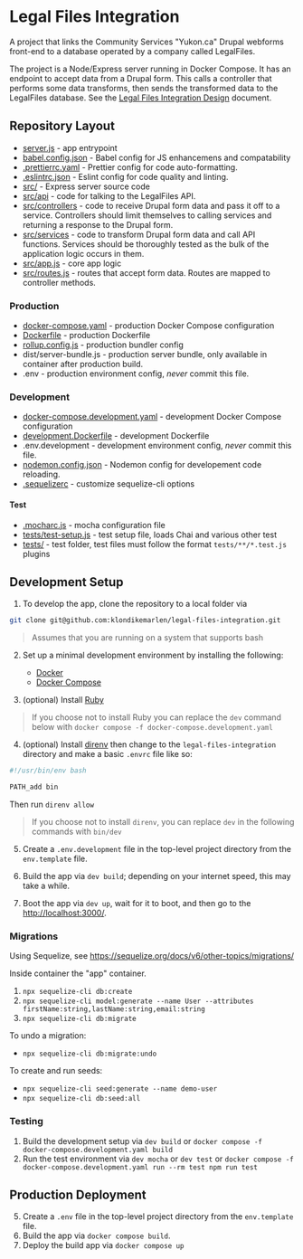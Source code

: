 # Legal Files Integration

A project that links the Community Services "Yukon.ca" Drupal webforms front-end
to a database operated by a company called LegalFiles.

The project is a Node/Express server running in Docker Compose. It has an
endpoint to accept data from a Drupal form. This calls a controller that
performs some data transforms, then sends the transformed data to the LegalFiles
database. See the
[Legal Files Integration Design](https://docs.google.com/document/d/1O40PVvLg3mR5D4rOay5NqxiXw3o1OdjrwO-JDWRD0oE)
document.

## Repository Layout

- [server.js](server.js) - app entrypoint
- [babel.config.json](babel.config.json) - Babel config for JS enhancemens and
  compatability
- [.prettierrc.yaml](.prettierrc.yaml) - Prettier config for code
  auto-formatting.
- [.eslintrc.json](.eslintrc.json) - Eslint config for code quality and linting.
- [src/](src/) - Express server source code
- [src/api](src/api/) - code for talking to the LegalFiles API.
- [src/controllers](src/controllers/) - code to receive Drupal form data and
  pass it off to a service. Controllers should limit themselves to calling
  services and returning a response to the Drupal form.
- [src/services](src/services/) - code to transform Drupal form data and call
  API functions. Services should be thoroughly tested as the bulk of the
  application logic occurs in them.
- [src/app.js](src/app.js) - core app logic
- [src/routes.js](src/routes.js) - routes that accept form data. Routes are
  mapped to controller methods.

### Production

- [docker-compose.yaml](docker-compose.yaml) - production Docker Compose
  configuration
- [Dockerfile](Dockerfile) - production Dockerfile
- [rollup.config.js](rollup.config.js) - production bundler config
- dist/server-bundle.js - production server bundle, only available in container
  after production build.
- .env - production environment config, _never_ commit this file.

### Development

- [docker-compose.development.yaml](docker-compose.development.yaml) -
  development Docker Compose configuration
- [development.Dockerfile](development.Dockerfile) - development Dockerfile
- .env.development - development environment config, _never_ commit this file.
- [nodemon.config.json](nodemon.config.json) - Nodemon config for developement
  code reloading.
- [.sequelizerc](.sequelizerc) - customize sequelize-cli options

#### Test

- [.mocharc.js](.mocharc.js) - mocha configuration file
- [tests/test-setup.js](tests/test-setup.js) - test setup file, loads Chai and
  various other test
- [tests/](tests/) - test folder, test files must follow the format
  `tests/**/*.test.js` plugins

## Development Setup

1. To develop the app, clone the repository to a local folder via

```bash
git clone git@github.com:klondikemarlen/legal-files-integration.git
```

> Assumes that you are running on a system that supports bash

2. Set up a minimal development environment by installing the following:

   - [Docker](https://docs.docker.com/engine/install/)
   - [Docker Compose](https://docs.docker.com/compose/install/)

3. (optional) Install
   [Ruby](https://www.ruby-lang.org/en/documentation/installation/)

> If you choose not to install Ruby you can replace the `dev` command below with
> `docker compose -f docker-compose.development.yaml`

4. (optional) Install [direnv](https://direnv.net/) then change to the
   `legal-files-integration` directory and make a basic `.envrc` file like so:

```bash
#!/usr/bin/env bash

PATH_add bin
```

Then run `direnv allow`

> If you choose not to install `direnv`, you can replace `dev` in the following
> commands with `bin/dev`

5. Create a `.env.development` file in the top-level project directory from the
   `env.template` file.
6. Build the app via `dev build`; depending on your internet speed, this may
   take a while.

7. Boot the app via `dev up`, wait for it to boot, and then go to the
   [http://localhost:3000/](http://localhost:3000/).

### Migrations

Using Sequelize, see https://sequelize.org/docs/v6/other-topics/migrations/

Inside container the "app" container.

1. `npx sequelize-cli db:create`
2. `npx sequelize-cli model:generate --name User --attributes firstName:string,lastName:string,email:string`
3. `npx sequelize-cli db:migrate`

To undo a migration:

- `npx sequelize-cli db:migrate:undo`

To create and run seeds:

- `npx sequelize-cli seed:generate --name demo-user`
- `npx sequelize-cli db:seed:all`

### Testing

1. Build the development setup via `dev build` or
   `docker compose -f docker-compose.development.yaml build`
2. Run the test environment via `dev mocha` or `dev test` or
   `docker compose -f docker-compose.development.yaml run --rm test npm run test`

## Production Deployment

5. Create a `.env` file in the top-level project directory from the
   `env.template` file.
1. Build the app via `docker compose build`.
1. Deploy the build app via `docker compose up`
